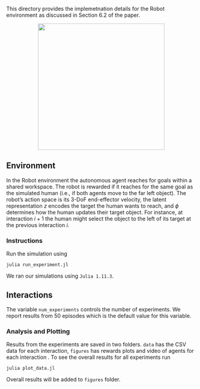 This directory provides the implemetnation details for the Robot environment as discussed in Section $6.2$ of the paper.

<div style="display: flex; justify-content: center; align-items: center;">
  <img src="https://github.com/user-attachments/assets/771cc851-4e56-4c7b-990f-ac7948bdb6b4" style="width: 336px; height: auto; margin: 0 10px;">
</div>

## Environment
In the Robot environment the autonomous agent reaches for goals within a shared workspace. The robot is rewarded if it reaches for the same goal as the simulated human (i.e., if both agents move to the far left object). The robot’s action space is its $3\text{-DoF}$ end-effector velocity, the latent representation $z$ encodes the target the human wants to reach, and $\phi$ determines how the human updates their target object. For instance, at interaction $i+1$ the human might select the object to the left of its target at the previous interaction $i$.

### Instructions
Run the simulation using 

```
julia run_experiment.jl
```

We ran our simulations using `Julia 1.11.3`.

## Interactions
The variable `num_experiments` controls the number of experiments. We report results from $50$ episodes which is the default value for this variable.

### Analysis and Plotting
Results from the experiments are saved in two folders. `data` has the CSV data for each interaction, `figures` has rewards plots and video of agents for each interaction . To see the overall results for all experiments run

```
julia plot_data.jl
```
Overall results will be added to `figures` folder.
